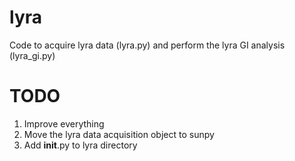 lyra
======

Code to acquire lyra data (lyra.py) and perform the lyra GI analysis (lyra_gi.py)

TODO
====
1. Improve everything
2. Move the lyra data acquisition object to sunpy
3. Add __init__.py to lyra directory
